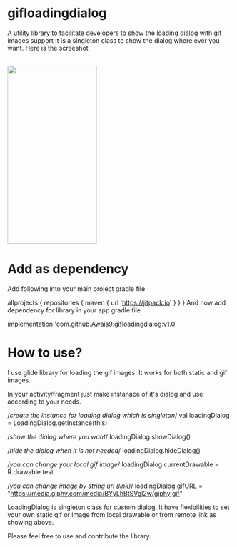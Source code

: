 # gifloadingdialog
A utility library to facilitate developers to show the loading dialog with gif images support
It is a singleton class to show the dialog where ever you want. Here is the screeshot 

<br> <img src="screenshot/loading_screen" width="200" height="400" > </br>

# Add as dependency

Add following into your main project gradle file

allprojects {
    repositories {
        maven { url 'https://jitpack.io' }
    }
}
And now add dependency for library in your app gradle file

implementation 'com.github.Awais9:gifloadingdialog:v1.0'

# How to use?

I use glide library for loading the gif images. It works for both static and gif images.

In your activity/fragment just make instanace of it's dialog and use according to your needs.

/*create the instance for loading dialog which is singleton*/
val loadingDialog = LoadingDialog.getInstance(this)
        
/*show the dialog where you want*/
loadingDialog.showDialog()
        
/*hide the dialog when it is not needed*/
loadingDialog.hideDialog()
        
/*you can change your local gif image*/
loadingDialog.currentDrawable = R.drawable.test
        
/*you can change image by string url (link)*/
loadingDialog.gifURL = "https://media.giphy.com/media/BYyLhBtSVgl2w/giphy.gif"

LoadingDialog is singleton class for custom dialog.
It have flexibilities to set your own static gif or image from local drawable or from remote link as showing above. 

Please feel free to use and contribute the library.

